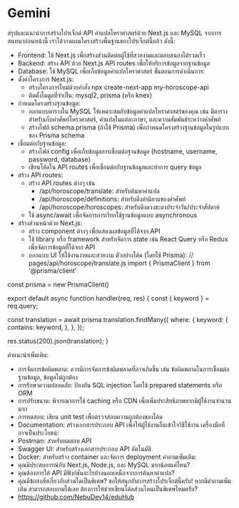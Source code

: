 # Gemini

สรุปและแนะนำการสร้างโปรเจ็กต์ API คำแปลโหราศาสตร์ด้วย Next.js และ MySQL
จากการสนทนาก่อนหน้านี้ เราได้วางแผนโครงสร้างพื้นฐานของโปรเจ็กต์นี้แล้ว ดังนี้:
 * Frontend: ใช้ Next.js เพื่อสร้างส่วนติดต่อผู้ใช้ที่สวยงามและตอบสนองได้รวดเร็ว
 * Backend: สร้าง API ด้วย Next.js API routes เพื่อให้บริการข้อมูลจากฐานข้อมูล
 * Database: ใช้ MySQL เพื่อเก็บข้อมูลคำแปลโหราศาสตร์
ขั้นตอนการดำเนินการ:
 * ตั้งค่าโครงการ Next.js:
   * สร้างโครงการใหม่ด้วยคำสั่ง npx create-next-app my-horoscope-api
   * ติดตั้งโมดูลที่จำเป็น: mysql2, prisma (หรือ knex)
 * กำหนดโครงสร้างฐานข้อมูล:
   * ออกแบบตารางใน MySQL ให้เหมาะสมกับข้อมูลคำแปลโหราศาสตร์ของคุณ เช่น มีตารางสำหรับเก็บคำศัพท์โหราศาสตร์, คำแปลในแต่ละภาษา, และความสัมพันธ์ระหว่างคำศัพท์
   * สร้างไฟล์ schema.prisma (ถ้าใช้ Prisma) เพื่อกำหนดโครงสร้างฐานข้อมูลในรูปแบบของ Prisma schema
 * เชื่อมต่อกับฐานข้อมูล:
   * สร้างไฟล์ config เพื่อเก็บข้อมูลการเชื่อมต่อฐานข้อมูล (hostname, username, password, database)
   * เขียนโค้ดใน API routes เพื่อเชื่อมต่อกับฐานข้อมูลและทำการ query ข้อมูล
 * สร้าง API routes:
   * สร้าง API routes ต่างๆ เช่น
     * /api/horoscope/translate: สำหรับค้นหาคำแปล
     * /api/horoscope/definitions: สำหรับดึงคำนิยามของคำศัพท์
     * /api/horoscope/horoscopes: สำหรับดึงดวงชะตาประจำวัน/ประจำสัปดาห์
   * ใช้ async/await เพื่อจัดการการเรียกใช้ฐานข้อมูลแบบ asynchronous
 * สร้างส่วนหน้าด้วย Next.js:
   * สร้าง component ต่างๆ เพื่อแสดงผลข้อมูลที่ได้จาก API
   * ใช้ library หรือ framework สำหรับจัดการ state เช่น React Query หรือ Redux เพื่อจัดการข้อมูลที่ได้จาก API
   * ออกแบบ UI ให้ใช้งานง่ายและสวยงาม
ตัวอย่างโค้ด (โดยใช้ Prisma):
// pages/api/horoscope/translate.js
import { PrismaClient } from '@prisma/client'

const prisma = new PrismaClient()

export default async function handler(req, res) {
  const { keyword } = req.query;

  const translation = await prisma.translation.findMany({
    where: {
      keyword: {
        contains: keyword,
      },
    },
  });

  res.status(200).json(translation);
}

คำแนะนำเพิ่มเติม:
 * การจัดการข้อผิดพลาด: ควรมีการจัดการข้อผิดพลาดที่อาจเกิดขึ้น เช่น ข้อผิดพลาดในการเชื่อมต่อฐานข้อมูล, ข้อมูลไม่ถูกต้อง
 * การรักษาความปลอดภัย: ป้องกัน SQL injection โดยใช้ prepared statements หรือ ORM
 * การปรับขนาด: พิจารณาการใช้ caching หรือ CDN เพื่อเพิ่มประสิทธิภาพหากมีผู้ใช้งานจำนวนมาก
 * การทดสอบ: เขียน unit test เพื่อตรวจสอบความถูกต้องของโค้ด
 * Documentation: สร้างเอกสารประกอบ API เพื่อให้ผู้ใช้งานอื่นเข้าใจวิธีใช้งาน
เครื่องมือที่อาจเป็นประโยชน์:
 * Postman: สำหรับทดสอบ API
 * Swagger UI: สำหรับสร้างเอกสารประกอบ API อัตโนมัติ
 * Docker: สำหรับสร้าง container และจัดการ deployment
คำถามเพิ่มเติม:
 * คุณมีประสบการณ์กับ Next.js, Node.js, และ MySQL มากน้อยแค่ไหน?
 * คุณต้องการให้ API มีฟังก์ชันอะไรบ้างนอกเหนือจากการค้นหาคำแปล?
 * คุณมีข้อสงสัยเกี่ยวกับส่วนใดเป็นพิเศษ?
ขอให้สนุกกับการสร้างโปรเจ็กต์นี้ครับ! หากมีคำถามเพิ่มเติม สามารถสอบถามได้เลย
ต้องการให้ช่วยเขียนโค้ดส่วนไหนเป็นพิเศษไหมครับ?
 * https://github.com/NebuDev14/eduHub
